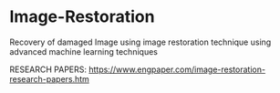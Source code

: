 # Image-Restoration
Recovery of damaged Image using image restoration technique using advanced machine learning techniques


RESEARCH PAPERS:
https://www.engpaper.com/image-restoration-research-papers.htm

